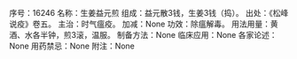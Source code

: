 序号：16246
名称：生姜益元煎
组成：益元散3钱，生姜3钱（捣）。
出处：《松峰说疫》卷五。
主治：时气瘟疫。
加减：None
功效：除瘟解毒。
用法用量：黄酒、水各半钟，煎3滚，温服。
制备方法：None
临床应用：None
各家论述：None
用药禁忌：None
附注：None

